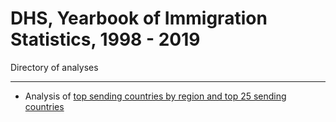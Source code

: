 # DHS, Yearbook of Immigration Statistics, 1998 - 2019

Directory of analyses

---


 - Analysis of [top sending countries by region and top 25 sending countries](https://kaseyzapatka.github.io/Superdiversity-public/Immigration-plots.html)